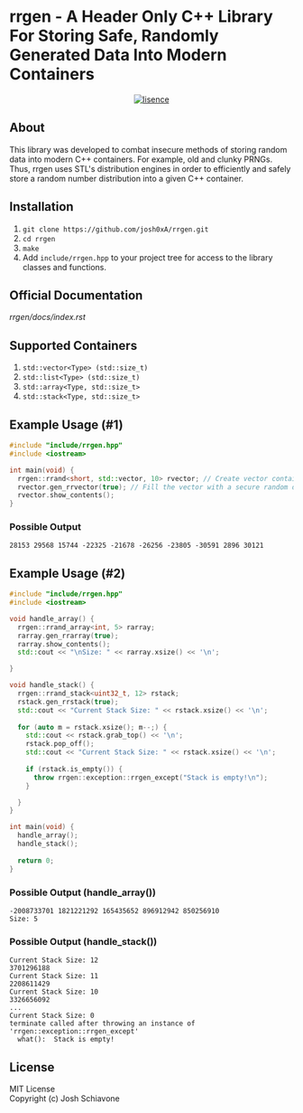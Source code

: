 # rrgen - A Header Only C++ Library For Storing Safe, Randomly Generated Data Into Modern Containers 

<p align="center">
    <a href="https://lbesson.mit-license.org/" target="_blank"><img src="https://img.shields.io/badge/License-MIT-blue.svg" alt="lisence" /></a>
</p>

## About
This library was developed to combat insecure methods of storing random data into modern C++ containers. For example, old and clunky PRNGs. Thus, rrgen uses STL's distribution engines in order to efficiently and safely store a random number distribution into a given C++ container. 

## Installation
1) ``git clone https://github.com/josh0xA/rrgen.git`` <br/>
2) ``cd rrgen``<br/>
3) ``make``<br/>
4) Add ``include/rrgen.hpp`` to your project tree for access to the library classes and functions.<br/>

## Official Documentation
*rrgen/docs/index.rst*

## Supported Containers
1) ``std::vector<Type> (std::size_t)``<br/>
2) ``std::list<Type> (std::size_t)``<br/>
3) ``std::array<Type, std::size_t>``<br/>
4) ``std::stack<Type, std::size_t>``<br/>

## Example Usage (#1)
```cpp
#include "include/rrgen.hpp"
#include <iostream>

int main(void) {
  rrgen::rrand<short, std::vector, 10> rvector; // Create vector container (size=10) containing integers
  rvector.gen_rrvector(true); // Fill the vector with a secure random distribution of integers
  rvector.show_contents();
}

```
### Possible Output
```
28153 29568 15744 -22325 -21678 -26256 -23805 -30591 2896 30121
```
## Example Usage (#2)
```cpp
#include "include/rrgen.hpp"
#include <iostream>

void handle_array() {
  rrgen::rrand_array<int, 5> rarray;
  rarray.gen_rrarray(true);
  rarray.show_contents();
  std::cout << "\nSize: " << rarray.xsize() << '\n';

}

void handle_stack() {
  rrgen::rrand_stack<uint32_t, 12> rstack; 
  rstack.gen_rrstack(true); 
  std::cout << "Current Stack Size: " << rstack.xsize() << '\n';
  
  for (auto m = rstack.xsize(); m--;) {
    std::cout << rstack.grab_top() << '\n';
    rstack.pop_off();
    std::cout << "Current Stack Size: " << rstack.xsize() << '\n';
    
    if (rstack.is_empty()) {
      throw rrgen::exception::rrgen_except("Stack is empty!\n");
    }

  }
}

int main(void) {
  handle_array();
  handle_stack();
   
  return 0;
}
```

### Possible Output (handle_array())
```
-2008733701 1821221292 165435652 896912942 850256910 
Size: 5
```
### Possible Output (handle_stack())
```
Current Stack Size: 12
3701296188
Current Stack Size: 11
2208611429
Current Stack Size: 10
3326656092
...
Current Stack Size: 0
terminate called after throwing an instance of 'rrgen::exception::rrgen_except'
  what():  Stack is empty!

```

## License 
MIT License <br/>
Copyright (c) Josh Schiavone 
